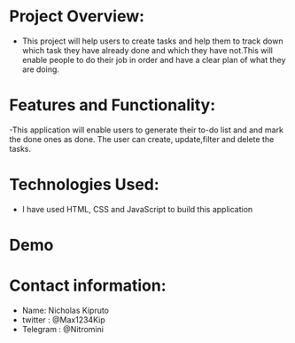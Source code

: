 # Project Overview:

- This project will help users to create tasks and help them to track down which task they have already done and which they have not.This will enable people to do their job in order and have a clear plan of what they are doing.

# Features and Functionality:

-This application will enable users to generate their to-do list and and mark the done ones as done. The user can create, update,filter and delete the tasks.

# Technologies Used:

- I have used HTML, CSS and JavaScript to build this application


# Demo







# Contact information:

- Name: Nicholas Kipruto
- twitter : @Max1234Kip
- Telegram : @Nitromini